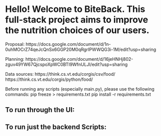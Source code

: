 <h1>Hello! Welcome to BiteBack. This full-stack project aims to improve the nutrition choices of our users.</h1>

<p>Proposal: https://docs.google.com/document/d/1n-0uhMOCrZ74qeJcQnSx6GGP20M0qRgrIPWWQG3i-1M/edit?usp=sharing</p>
<p>Planning: https://docs.google.com/document/d/16jeHNHj802-zguv49YW67QjcspoXpWC0BTI9WfnULJI/edit?usp=sharing</p>
<p>Data sources: https://think.cs.vt.edu/corgis/csv/food/ https://think.cs.vt.edu/corgis/python/food/</p>

Before running any scripts (especially main.py), please use the following commands:
pip freeze > requirements.txt
pip install -r requirements.txt


<h2>To run through the UI:</h2>



<h2>To run just the backend Scripts:</h2>

